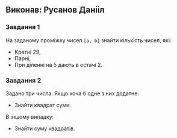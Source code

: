 ## Виконав: Русанов Данііл

### Завдання 1
На заданому проміжку чисел `[a, b]` знайти кількість чисел, які:
- Кратні 29,
- Парні,
- При діленні на 5 дають в остачі 2.

### Завдання 2
Задано три числа. Якщо хоча б одне з них додатне:
- Знайти квадрат суми.

В іншому випадку:
- Знайти суму квадратів.